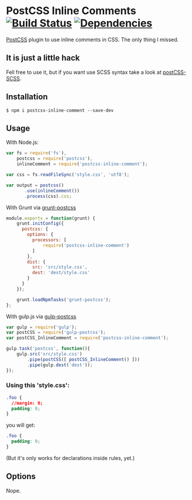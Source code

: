 # PostCSS Inline Comments [![Build Status](https://travis-ci.org/moczolaszlo/postcss-inline-comment.svg)](https://travis-ci.org/moczolaszlo/postcss-inline-comment) [![Dependencies](https://david-dm.org/moczolaszlo/postcss-inline-comment.svg)](https://david-dm.org/moczolaszlo/postcss-inline-comment)

[PostCSS](https://github.com/postcss/postcss) plugin to use inline comments in CSS. The only thing I missed.

## It is just a little hack
Fell free to use it, but if you want use SCSS syntax take a look at [postCSS-SCSS](https://github.com/postcss/postcss-scss).

## Installation

```
$ npm i postcss-inline-comment --save-dev
```
## Usage

With Node.js:
```js
var fs = require('fs'),
    postcss = require('postcss'),
    inlineComment = require('postcss-inline-comment');

var css = fs.readFileSync('style.css', 'utf8');

var output = postcss()
	   .use(inlineComment())
	   .process(css).css;
```

With Grunt via [grunt-postcss](https://github.com/nDmitry/grunt-postcss/)
```js
module.exports = function(grunt) {
    grunt.initConfig({
      postcss: {
        options: {
          processors: [
              require('postcss-inline-comment')
          ]
        },
        dist: {
          src: 'src/style.css',
          dest: 'dest/style.css'
        }
      }
    });

    grunt.loadNpmTasks('grunt-postcss');
};
```

With gulp.js via [gulp-postcss](https://github.com/postcss/gulp-postcss)
```js
var gulp = require('gulp');
var postCSS = require('gulp-postcss');
var postCSS_InlineComment = require('postcss-inline-comment');

gulp.task('postcss', function(){
	gulp.src('src/style.css')
		.pipe(postCSS([ postCSS_InlineComment() ]))
		.pipe(gulp.dest('dest'));
});
```

### Using this 'style.css':

```css
.foo {
  //margin: 0;
  padding: 0;
}
```

you will get:

```css
.foo {
  padding: 0;
}
```
(But it's only works for declarations inside rules, yet.)

## Options
Nope.
